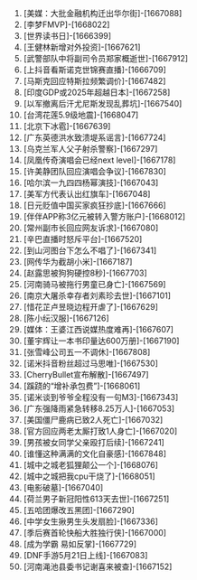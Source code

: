 
1. [美媒：大批金融机构迁出华尔街]-[1667088]
1. [李梦FMVP]-[1668022]
1. [世界读书日]-[1666399]
1. [王健林新增对外投资]-[1667621]
1. [武警部队中将副司令员郑家概逝世]-[1667912]
1. [上抖音看斯诺克世锦赛直播]-[1666709]
1. [马斯克回应特斯拉频繁调价]-[1667482]
1. [印度GDP或2025年超越日本]-[1667258]
1. [以军撤离后汗尤尼斯发现乱葬坑]-[1667540]
1. [台湾花莲5.9级地震]-[1668047]
1. [北京下冰雹]-[1667639]
1. [广东英德洪水致溃堤系谣言]-[1667724]
1. [乌克兰军人父子射杀警察]-[1667297]
1. [凤凰传奇演唱会已经next level]-[1667178]
1. [许美静团队回应演唱会争议]-[1667830]
1. [哈尔滨一九四四杨幂演技]-[1667043]
1. [美军方代表认出红旗车]-[1667048]
1. [日元贬值中国买家疯狂抄底]-[1667666]
1. [伴伴APP称3亿元被转入警方账户]-[1668012]
1. [常州副市长回应网友诉求]-[1667080]
1. [辛巴直播时怒斥平台]-[1667520]
1. [到山河图台下怎么不唱了]-[1667341]
1. [网传华为截胡小米]-[1667187]
1. [赵露思被狗狗硬控8秒]-[1667703]
1. [河南骑马被拖行男童已身亡]-[1667569]
1. [南京大屠杀幸存者刘素珍去世]-[1667101]
1. [惜花芷卢昱晓边程开虐了]-[1667629]
1. [陈小纭汉服]-[1667126]
1. [媒体：王婆江西说媒热度难再]-[1667607]
1. [董宇辉让一本书印量达600万册]-[1667190]
1. [张雪峰公司五一不调休]-[1667808]
1. [诺米抖音粉丝超过马思唯]-[1667530]
1. [CherryBullet宣布解散]-[1667497]
1. [蹊跷的“增补承包费”]-[1668061]
1. [诺米谈到爷爷全程没有一句M3]-[1667343]
1. [广东强降雨紧急转移8.25万人]-[1667053]
1. [美国僵尸鹿病已致2人死亡]-[1667032]
1. [官方回应两老太厮打致1人身亡]-[1667020]
1. [男孩被女同学父亲殴打后续]-[1667241]
1. [谁懂这种满满的文化自豪感]-[1667848]
1. [城中之城老狐狸颠公一个]-[1668076]
1. [城中之城把我cpu干烧了]-[1668051]
1. [电影破墓]-[1667040]
1. [荷兰男子新冠阳性613天去世]-[1667251]
1. [五哈团爆改五黑团]-[1667290]
1. [中学女生揪男生头发扇脸]-[1667336]
1. [季后赛首轮快船大胜独行侠]-[1667000]
1. [成为学霸 易如反掌]-[1667729]
1. [DNF手游5月21日上线]-[1667083]
1. [河南渑池县委书记谢喜来被查]-[1667152]